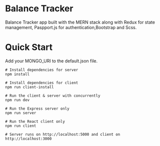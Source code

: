 # Balance Tracker
Balance Tracker app built with the MERN stack along with Redux for state management, Paspport.js for authentication,Bootstrap and Scss.

# Quick Start
Add your MONGO_URI to the default.json file.

	# Install dependencies for server
	npm install

	# Install dependencies for client
	npm run client-install

	# Run the client & server with concurrently
	npm run dev

	# Run the Express server only
	npm run server

	# Run the React client only
	npm run client

	# Server runs on http://localhost:5000 and client on http://localhost:3000
